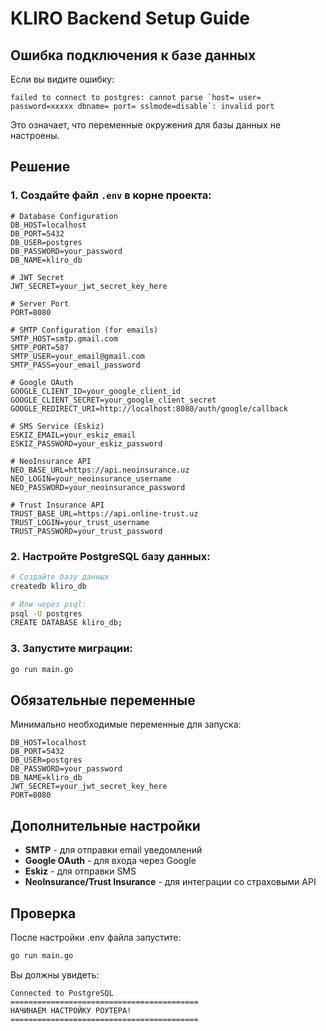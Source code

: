 # KLIRO Backend Setup Guide

## Ошибка подключения к базе данных

Если вы видите ошибку:
```
failed to connect to postgres: cannot parse `host= user= password=xxxxx dbname= port= sslmode=disable`: invalid port
```

Это означает, что переменные окружения для базы данных не настроены.

## Решение

### 1. Создайте файл `.env` в корне проекта:

```env
# Database Configuration
DB_HOST=localhost
DB_PORT=5432
DB_USER=postgres
DB_PASSWORD=your_password
DB_NAME=kliro_db

# JWT Secret
JWT_SECRET=your_jwt_secret_key_here

# Server Port
PORT=8080

# SMTP Configuration (for emails)
SMTP_HOST=smtp.gmail.com
SMTP_PORT=587
SMTP_USER=your_email@gmail.com
SMTP_PASS=your_email_password

# Google OAuth
GOOGLE_CLIENT_ID=your_google_client_id
GOOGLE_CLIENT_SECRET=your_google_client_secret
GOOGLE_REDIRECT_URI=http://localhost:8080/auth/google/callback

# SMS Service (Eskiz)
ESKIZ_EMAIL=your_eskiz_email
ESKIZ_PASSWORD=your_eskiz_password

# NeoInsurance API
NEO_BASE_URL=https://api.neoinsurance.uz
NEO_LOGIN=your_neoinsurance_username
NEO_PASSWORD=your_neoinsurance_password

# Trust Insurance API
TRUST_BASE_URL=https://api.online-trust.uz
TRUST_LOGIN=your_trust_username
TRUST_PASSWORD=your_trust_password
```

### 2. Настройте PostgreSQL базу данных:

```bash
# Создайте базу данных
createdb kliro_db

# Или через psql:
psql -U postgres
CREATE DATABASE kliro_db;
```

### 3. Запустите миграции:

```bash
go run main.go
```

## Обязательные переменные

Минимально необходимые переменные для запуска:

```env
DB_HOST=localhost
DB_PORT=5432
DB_USER=postgres
DB_PASSWORD=your_password
DB_NAME=kliro_db
JWT_SECRET=your_jwt_secret_key_here
PORT=8080
```

## Дополнительные настройки

- **SMTP** - для отправки email уведомлений
- **Google OAuth** - для входа через Google
- **Eskiz** - для отправки SMS
- **NeoInsurance/Trust Insurance** - для интеграции со страховыми API

## Проверка

После настройки .env файла запустите:

```bash
go run main.go
```

Вы должны увидеть:
```
Connected to PostgreSQL
==========================================
НАЧИНАЕМ НАСТРОЙКУ РОУТЕРА!
==========================================
```
